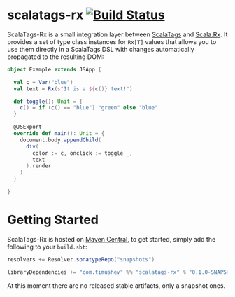 # scalatags-rx [![Build Status](https://travis-ci.org/rtimush/scalatags-rx.svg?branch=master)](https://travis-ci.org/rtimush/scalatags-rx)
ScalaTags-Rx is a small integration layer between [ScalaTags](https://github.com/lihaoyi/scalatags)
and [Scala.Rx](https://github.com/lihaoyi/scala.rx). It provides a set of type class instances for `Rx[T]` values
that allows you to use them directly in a ScalaTags DSL with changes automatically propagated to the resulting DOM:
```scala
object Example extends JSApp {

  val c = Var("blue")
  val text = Rx(s"It is a ${c()} text!")

  def toggle(): Unit = {
    c() = if (c() == "blue") "green" else "blue"
  }

  @JSExport
  override def main(): Unit = {
    document.body.appendChild(
      div(
        color := c, onclick := toggle _,
        text
      ).render
    )
  }

}
```

Getting Started
===============
ScalaTags-Rx is hosted on [Maven Central](http://search.maven.org/#search%7Cga%7C1%7Cscalatags-rx),
to get started, simply add the following to your `build.sbt`:

```scala
resolvers += Resolver.sonatypeRepo("snapshots")

libraryDependencies += "com.timushev" %% "scalatags-rx" % "0.1.0-SNAPSHOT"
```

At this moment there are no released stable artifacts, only a snapshot ones.
